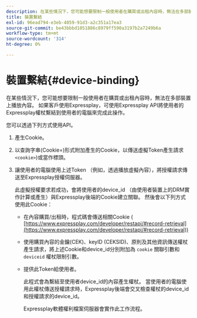 ```yaml
---
description: 在某些情況下，您可能想要限制一般使用者在購買或出租內容時，無法在多部裝置上播放內容。 如果客戶使用Expressplay，可使用Expressplay API將使用者的Expressplay權杖繫結到使用者的電腦來完成此操作。
title: 裝置繫結
exl-id: 96ead794-e3eb-4059-91d3-a2c351a17ea3
source-git-commit: be43bbbd1051886c8979ff590a3197b2a7249b6a
workflow-type: tm+mt
source-wordcount: '314'
ht-degree: 0%

---
```


# 裝置繫結{#device-binding}

在某些情況下，您可能想要限制一般使用者在購買或出租內容時，無法在多部裝置上播放內容。 如果客戶使用Expressplay，可使用Expressplay API將使用者的Expressplay權杖繫結到使用者的電腦來完成此操作。

您可以透過下列方式使用API。

1. 產生Cookie。
1. 以查詢字串(Cookie=)形式附加產生的Cookie，以傳送虛擬Token產生請求`<cookie>`)或當作標頭。
1. 讓使用者的電腦使用上述Token （例如，透過播放虛擬內容），將授權請求傳送至Expressplay授權伺服器。

   此虛擬授權要求若成功，會將使用者的device_id （由使用者裝置上的DRM實作計算或產生）與Expressplay後端的Cookie建立關聯。 然後會以下列方式使用此Cookie：

   * 在內容購買/出租時，程式碼會傳送相關Cookie ( [https://www.expressplay.com/developer/restapi/#record-retrieval](https://www.expressplay.com/developer/restapi/#record-retrieval))
   * 使用購買內容的金鑰(CEK)、keyID (CEKSID)、原則及其他資訊傳送權杖產生請求，將上述Cookie和device_id分別附加為 `cookie` 關聯引數和 `deviceid` 權杖限制引數。

   * 提供此Token給使用者。

      此程式會為繫結至使用者device_id的內容產生權杖。 當使用者的電腦使用此權杖傳送授權請求時，Expressplay後端會交叉檢查權杖的device_id和授權請求的device_id。

      Expressplay軟體權利檔案伺服器會實作此工作流程。
